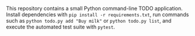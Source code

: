 This repository contains a small Python command-line TODO application. Install dependencies with `pip install -r requirements.txt`, run commands such as `python todo.py add "Buy milk"` or `python todo.py list`, and execute the automated test suite with `pytest`.
